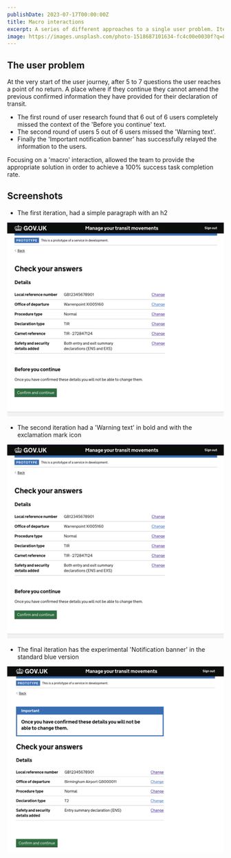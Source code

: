 ```yaml
---
publishDate: 2023-07-17T00:00:00Z
title: Macro interactions
excerpt: A series of different approaches to a single user problem. Iterations based on User Research.
image: https://images.unsplash.com/photo-1518687101634-fc4c00e0030f?q=80&w=2838&auto=format&fit=crop&ixlib=rb-4.0.3&ixid=M3wxMjA3fDB8MHxwaG90by1wYWdlfHx8fGVufDB8fHx8fA%3D%3D
---
```


## The user problem

At the very start of the user journey, after 5 to 7 questions the user reaches a point of no return. A place where if they continue they cannot amend the previous confirmed information they have provided for their declaration of transit.

- The first round of user research found that 6 out of 6 users completely missed the context of the 'Before you continue' text.
- The second round of users 5 out of 6 users missed the 'Warning text'.
- Finally the 'Important notification banner' has successfully relayed the information to the users.

Focusing on a 'macro' interaction, allowed the team to provide the appropriate solution in order to achieve a 100% success task completion rate.

## Screenshots

- The first iteration, had a simple paragraph with an h2

![A homepage](/src/assets/images/cya-paragraph.png)
<br>

- The second iteration had a 'Warning text' in bold and with the exclamation mark icon

![A text input](/src/assets/images/cya-paragraph.png)
<br>

- The final iteration has the experimental 'Notification banner' in the standard blue version

![An error message](/src/assets/images/cya-important.png)
